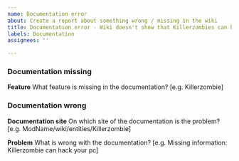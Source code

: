 ```yaml
---
name: Documentation error
about: Create a report about something wrong / missing in the wiki
title: Documentation error - Wiki doesn't show that Killerzombies can hack PC
labels: Documentation
assignees: ''

---
```


### Documentation missing

**Feature**
What feature is missing in the documentation? [e.g. Killerzombie]


### Documentation wrong

**Documentation site**
On which site of the documentation is the problem? [e.g. ModName/wiki/entities/Killerzombie]

**Problem**
What is wrong with the documentation? [e.g. Missing information: Killerzombie can hack your pc]
